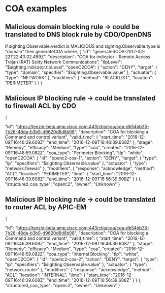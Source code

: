 

# COA examples

## Malicious domain blocking rule -> could be translated to DNS block rule by CDO/OpenDNS
if sighting.Observable.verdict is MALICIOUS and sighting.Observable.type is "domain" then generateCOA where,
{
  "id": "generatedCOA-2017-02-22T22:43:02.489Z",
  "description": "COA for indicator - Remote Access Trojan (RAT) Sality Network Communications",
  "tlpLevel": "$sighting.indicator.tlpLevel",
  "openC2COA": {
    "action": "DENY",
    "target": {
      "type": "domain",
      "specifier": "$sighting.Observable.value"
    },
    "actuator": {
      "type": "NETWORK"
    },
    "modifiers": {
      "method": "BLACKLIST",
      "location": "PERIMETER"
    }
  }
}
 		
## Malicious IP blocking rule -> could be translated to firewall ACL by CDO
 	{
  "id": "https://tenzin-beta.amp.cisco.com:443/ctia/coa/coa-db54bb35-7b28-48da-b3b9-d9620d8d8b98",
  "description": "COA for blocking a Command and control variant",
  "valid_time": {
    "start_time": "2016-12-09T16:46:39.608Z",
    "end_time": "2016-12-09T16:46:39.608Z"
  },
  "stage": "Remedy",
  "efficacy": "Medium",
  "type": "coa",
  "created": "2016-12-09T16:48:59.082Z",
  "coa_type": "Perimeter Blocking",
  "tlp": "white",
  "openC2COA": {
    "id": "openc2-coa-1",
    "action": "DENY",
    "target": {
      "type": "ip",
      "specifiers": "$sighting.Observable.value"
    },
    "actuator": {
      "type": "network.firewall"
    },
    "modifiers": {
      "response": "acknowledge",
      "method": "ACL",
      "location": "PERIMETER",
      "time": {
        "start_time": "2016-12-09T16:46:39.608Z",
        "end_time": "2016-12-09T16:56:39.608Z"
      }
    }
  },
  "structured_coa_type": "openc2",
  "owner": "Unknown"
}

## Malicious IP blocking rule -> could be translated to router ACL by APIC-EM
 	{
  "id": "https://tenzin-beta.amp.cisco.com:443/ctia/coa/coa-db54bb35-7b28-48da-b3b9-d9620d8d8b98",
  "description": "COA for blocking a Command and control variant",
  "valid_time": {
    "start_time": "2016-12-09T16:46:39.608Z",
    "end_time": "2016-12-09T16:46:39.608Z"
  },
  "stage": "Remedy",
  "efficacy": "Medium",
  "type": "coa",
  "created": "2016-12-09T16:48:59.082Z",
  "coa_type": "Internal Blocking",
  "tlp": "white",
  "openC2COA": {
    "id": "openc2-coa-2",
    "action": "DENY",
    "target": {
      "type": "ip",
      "specifiers": "$sighting.Observable.value"
    },
    "actuator": {
      "type": "network.router"
    },
    "modifiers": {
      "response": "acknowledge",
      "method": "ACL",
      "location": "INTERNAL",
      "time": {
        "start_time": "2016-12-09T16:46:39.608Z",
        "end_time": "2016-12-09T16:56:39.608Z"
      }
    }
  },
  "structured_coa_type": "openc2",
  "owner": "Unknown"
}

